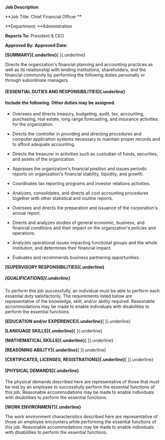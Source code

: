 **Job Description**

**Job Title: Chief Financial Officer **

**Department: **Administration

**Reports To:** President & CEO

**Approved By: Approved Date:**

**[SUMMARY]{.underline}**[ ]{.underline}

Directs the organization\'s financial planning and accounting practices
as well as its relationship with lending institutions, shareholders, and
the financial community by performing the following duties personally or
through subordinate managers.

#### [ESSENTIAL DUTIES AND RESPONSIBILITIES]{.underline}

#### Include the following. Other duties may be assigned.

-   Oversees and directs treasury, budgeting, audit, tax, accounting,
    purchasing, real estate, long range forecasting, and insurance
    activities for the organization.

-   Directs the controller in providing and directing procedures and
    computer application systems necessary to maintain proper records
    and to afford adequate accounting.

-   Directs the treasurer in activities such as custodian of funds,
    securities, and assets of the organization.

-   Appraises the organization\'s financial position and issues periodic
    reports on organization\'s financial stability, liquidity, and
    growth.

-   Coordinates tax reporting programs and investor relations
    activities.

-   Analyzes, consolidates, and directs all cost accounting procedures
    together with other statistical and routine reports.

-   Oversees and directs the preparation and issuance of the
    corporation\'s annual report.

-   Directs and analyzes studies of general economic, business, and
    financial conditions and their impact on the organization\'s
    policies and operations.

-   Analyzes operational issues impacting functional groups and the
    whole institution, and determines their financial impact.

-   Evaluates and recommends business partnering opportunities.

**[SUPERVISORY RESPONSIBILITIES]{.underline}**

##### [QUALIFICATIONS]{.underline}

To perform this job successfully, an individual must be able to perform
each essential duty satisfactorily. The requirements listed below are
representative of the knowledge, skill, and/or ability required.
Reasonable accommodations may be made to enable individuals with
disabilities to perform the essential functions.

**[EDUCATION and/or EXPERIENCE]{.underline}**[ ]{.underline}

**[LANGUAGE SKILLS]{.underline}**[ ]{.underline}

**[MATHEMATICAL SKILLS]{.underline}**[ ]{.underline}

**[REASONING ABILITY]{.underline}**[ ]{.underline}

**[CERTIFICATES, LICENSES, REGISTRATIONS]{.underline}**[ ]{.underline}

#### [PHYSICAL DEMANDS]{.underline}

The physical demands described here are representative of those that
must be met by an employee to successfully perform the essential
functions of this job. Reasonable accommodations may be made to enable
individuals with disabilities to perform the essential functions.

**[WORK ENVIRONMENT]{.underline}**

The work environment characteristics described here are representative
of those an employee encounters while performing the essential functions
of this job. Reasonable accommodations may be made to enable individuals
with disabilities to perform the essential functions.

